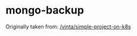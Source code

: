 # mongo-backup

Originally taken from: [/vinta/simple-project-on-k8s](https://github.com/vinta/simple-project-on-k8s/tree/master)
